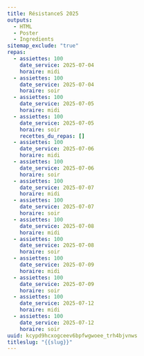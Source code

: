 ```yaml
---
title: RésistanceS 2025
outputs:
  - HTML
  - Poster
  - Ingredients
sitemap_exclude: "true"
repas:
  - assiettes: 100
    date_service: 2025-07-04
    horaire: midi
  - assiettes: 100
    date_service: 2025-07-04
    horaire: soir
  - assiettes: 100
    date_service: 2025-07-05
    horaire: midi
  - assiettes: 100
    date_service: 2025-07-05
    horaire: soir
    recettes_du_repas: []
  - assiettes: 100
    date_service: 2025-07-06
    horaire: midi
  - assiettes: 100
    date_service: 2025-07-06
    horaire: soir
  - assiettes: 100
    date_service: 2025-07-07
    horaire: midi
  - assiettes: 100
    date_service: 2025-07-07
    horaire: soir
  - assiettes: 100
    date_service: 2025-07-08
    horaire: midi
  - assiettes: 100
    date_service: 2025-07-08
    horaire: soir
  - assiettes: 100
    date_service: 2025-07-09
    horaire: midi
  - assiettes: 100
    date_service: 2025-07-09
    horaire: soir
  - assiettes: 100
    date_service: 2025-07-12
    horaire: midi
  - assiettes: 100
    date_service: 2025-07-12
    horaire: soir
uuid: kcypd9hcxogceev6bpfwgwoee_trh4bjvnws
titleslug: "{{slug}}"
---
```


